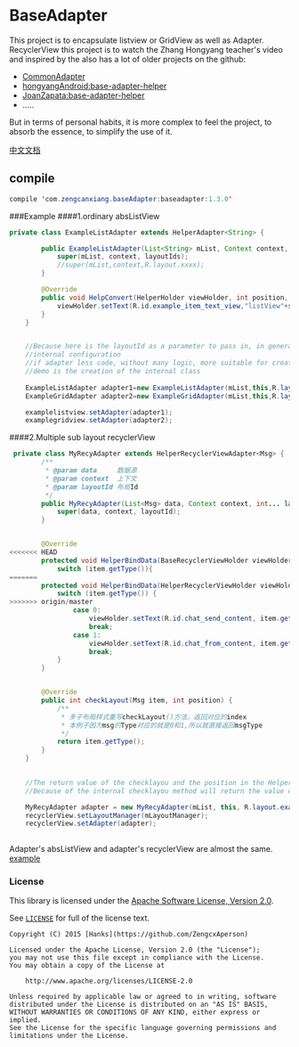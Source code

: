 # BaseAdapter
This project is to encapsulate listview or GridView as well as Adapter. RecyclerView this project is to watch the Zhang Hongyang teacher's video and inspired by the also has a lot of older projects on the github:
<ul>
  <li><a href="https://github.com/tianzhijiexian/CommonAdapter">CommonAdapter</a></li>
  <li><a href="https://github.com/hongyangAndroid/base-adapter-helper">hongyangAndroid:base-adapter-helper</a></li>
  <li><a href="https://github.com/JoanZapata/base-adapter-helper">JoanZapata:base-adapter-helper</a></li>
  <li>.....</li>
</ul>
But in terms of personal habits, it is more complex to feel the project, to absorb the essence, to simplify the use of it.

[中文文档][1]

## compile
```java
compile 'com.zengcanxiang.baseAdapter:baseadapter:1.3.0'
```   
###Example
####1.ordinary absListView
```java
private class ExampleListAdapter extends HelperAdapter<String> {

        public ExampleListAdapter(List<String> mList, Context context, int... layoutIds) {
            super(mList, context, layoutIds);
            //super(mList,context,R.layout.xxxx);
        }

        @Override
        public void HelpConvert(HelperHolder viewHolder, int position, String s) {
            viewHolder.setText(R.id.example_item_text_view,"listView"+s);
        }
    }
```

```java

    //Because here is the layoutId as a parameter to pass in, in general, will be in the adapter
    //internal configuration
    //if adapter less code, without many logic, more suitable for creating internal classes.
    //demo is the creation of the internal class
    
    ExampleListAdapter adapter1=new ExampleListAdapter(mList,this,R.layout.example_item);
    ExampleGridAdapter adapter2=new ExampleGridAdapter(mList,this,R.layout.example_item);

    examplelistview.setAdapter(adapter1);
    examplegridview.setAdapter(adapter2);
```
####2.Multiple sub layout recyclerView
```java
 private class MyRecyAdapter extends HelperRecyclerViewAdapter<Msg> {
        /**
         * @param data     数据源
         * @param context  上下文
         * @param layoutId 布局Id
         */
        public MyRecyAdapter(List<Msg> data, Context context, int... layoutId) {
            super(data, context, layoutId);
        }


        @Override
<<<<<<< HEAD
        protected void HelperBindData(BaseRecyclerViewHolder viewHolder, int position, Msg item) {
            switch (item.getType()){
=======
        protected void HelperBindData(HelperRecyclerViewHolder viewHolder, int position, Msg item) {
            switch (item.getType()) {
>>>>>>> origin/master
                case 0:
                    viewHolder.setText(R.id.chat_send_content, item.getMsg());
                    break;
                case 1:
                    viewHolder.setText(R.id.chat_from_content, item.getMsg());
                    break;
            }
        }


        @Override
        public int checkLayout(Msg item, int position) {
            /**
             * 多子布局样式重写checkLayout()方法，返回对应的index
             * 本例子因为msg的Type对应的就是0和1,所以就直接返回msgType
             */
            return item.getType();
        }
    }
```
```java
    
    //The return value of the checklayou and the position in the HelperBindData is the order of the two ID
    //Because of the internal checklayou method will return the value corresponding to the ID array layout file in the constructor in accordance with the incoming

    MyRecyAdapter adapter = new MyRecyAdapter(mList, this, R.layout.example_different_item_right,             R.layout.example_different_item_left);
    recyclerView.setLayoutManager(mLayoutManager);
    recyclerView.setAdapter(adapter);
    
```

Adapter's absListView and adapter's recyclerView are almost the same.
<a href="https://github.com/zengcanxiang/BaseAdapter/tree/master/BaseAdapter/app">example</a>

### License

This library is licensed under the [Apache Software License, Version 2.0](http://www.apache.org/licenses/LICENSE-2.0).

See [`LICENSE`](LICENSE) for full of the license text.

    Copyright (C) 2015 [Hanks](https://github.com/ZengcxAperson)

    Licensed under the Apache License, Version 2.0 (the "License");
    you may not use this file except in compliance with the License.
    You may obtain a copy of the License at

        http://www.apache.org/licenses/LICENSE-2.0

    Unless required by applicable law or agreed to in writing, software
    distributed under the License is distributed on an "AS IS" BASIS,
    WITHOUT WARRANTIES OR CONDITIONS OF ANY KIND, either express or implied.
    See the License for the specific language governing permissions and
    limitations under the License.


  [1]: https://github.com/zengcanxiang/BaseAdapter/blob/master/README-zh.md
